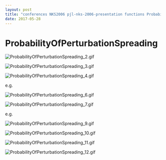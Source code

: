 ```yaml
---
layout: post
title: "conferences NKS2006 pjl-nks-2006-presentation functions ProbabilityOfPerturbationSpreading.nb"
date: 2017-05-28
---
```


# ProbabilityOfPerturbationSpreading

![ProbabilityOfPerturbationSpreading_2.gif](../../../assets/2017/05/28/ProbabilityOfPerturbationSpreading-500px/ProbabilityOfPerturbationSpreading_2.gif)

![ProbabilityOfPerturbationSpreading_3.gif](../../../assets/2017/05/28/ProbabilityOfPerturbationSpreading-500px/ProbabilityOfPerturbationSpreading_3.gif)

![ProbabilityOfPerturbationSpreading_4.gif](../../../assets/2017/05/28/ProbabilityOfPerturbationSpreading-500px/ProbabilityOfPerturbationSpreading_4.gif)

e.g.

![ProbabilityOfPerturbationSpreading_6.gif](../../../assets/2017/05/28/ProbabilityOfPerturbationSpreading-500px/ProbabilityOfPerturbationSpreading_6.gif)

![ProbabilityOfPerturbationSpreading_7.gif](../../../assets/2017/05/28/ProbabilityOfPerturbationSpreading-500px/ProbabilityOfPerturbationSpreading_7.gif)

e.g.

![ProbabilityOfPerturbationSpreading_9.gif](../../../assets/2017/05/28/ProbabilityOfPerturbationSpreading-500px/ProbabilityOfPerturbationSpreading_9.gif)

![ProbabilityOfPerturbationSpreading_10.gif](../../../assets/2017/05/28/ProbabilityOfPerturbationSpreading-500px/ProbabilityOfPerturbationSpreading_10.gif)

![ProbabilityOfPerturbationSpreading_11.gif](../../../assets/2017/05/28/ProbabilityOfPerturbationSpreading-500px/ProbabilityOfPerturbationSpreading_11.gif)

![ProbabilityOfPerturbationSpreading_12.gif](../../../assets/2017/05/28/ProbabilityOfPerturbationSpreading-500px/ProbabilityOfPerturbationSpreading_12.gif)

